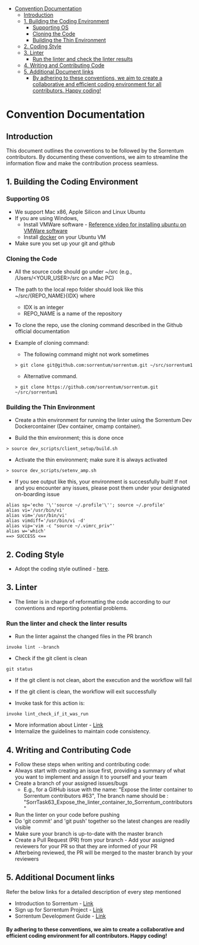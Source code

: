 

<!-- toc -->

- [Convention Documentation](#convention-documentation)
  * [Introduction](#introduction)
  * [1. Building the Coding Environment](#1-building-the-coding-environment)
    + [Supporting OS](#supporting-os)
    + [Cloning the Code](#cloning-the-code)
    + [Building the Thin Environment](#building-the-thin-environment)
  * [2. Coding Style](#2-coding-style)
  * [3. Linter](#3-linter)
    + [Run the linter and check the linter results](#run-the-linter-and-check-the-linter-results)
  * [4. Writing and Contributing Code](#4-writing-and-contributing-code)
  * [5. Additional Document links](#5-additional-document-links)
      - [By adhering to these conventions, we aim to create a collaborative and efficient coding environment for all contributors. Happy coding!](#by-adhering-to-these-conventions-we-aim-to-create-a-collaborative-and-efficient-coding-environment-for-all-contributors-happy-coding)

<!-- tocstop -->

# Convention Documentation

## Introduction

This document outlines the conventions to be followed by the Sorrentum
contributors. By documenting these conventions, we aim to streamline the
information flow and make the contribution process seamless.

## 1. Building the Coding Environment

### Supporting OS

- We support Mac x86, Apple Silicon and Linux Ubuntu
- If you are using Windows,
  - Install VMWare software -
    [Reference video for installing ubuntu on VMWare software ](https://youtu.be/NhlhJFKmzpk?si=4MMOYzLnhyP4eSj2)
  - Install
    [docker](https://docs.docker.com/engine/install/ubuntu/#install-using-the-repository)
    on your Ubuntu VM
- Make sure you set up your git and github

### Cloning the Code

- All the source code should go under ~/src (e.g., /Users/<YOUR_USER>/src on a
  Mac PC)
- The path to the local repo folder should look like this ~/src/{REPO_NAME}{IDX}
  where
  - IDX is an integer
  - REPO_NAME is a name of the repository

- To clone the repo, use the cloning command described in the Github official
  documentation

- Example of cloning command:
  - The following command might not work sometimes
  ```
  > git clone git@github.com:sorrentum/sorrentum.git ~/src/sorrentum1
  ```
  - Alternative command.
  ```
  > git clone https://github.com/sorrentum/sorrentum.git ~/src/sorrentum1
  ```

### Building the Thin Environment

- Create a thin environment for running the linter using the Sorrentum Dev
  Dockercontainer (Dev container, cmamp container).

- Build the thin environment; this is done once
```
> source dev_scripts/client_setup/build.sh
```

- Activate the thin environment; make sure it is always activated
```
> source dev_scripts/setenv_amp.sh
```

- If you see output like this, your environment is successfully built! If not
  and you encounter any issues, please post them under your designated
  on-boarding issue
```
alias sp='echo '\''source ~/.profile'\''; source ~/.profile'
alias vi='/usr/bin/vi'
alias vim='/usr/bin/vi'
alias vimdiff='/usr/bin/vi -d'
alias vip='vim -c "source ~/.vimrc_priv"'
alias w='which'
==> SUCCESS <==
```

## 2. Coding Style

- Adopt the coding style outlined -
  [here](https://github.com/sorrentum/sorrentum/blob/master/docs/coding/all.coding_style.how_to_guide.md).

## 3. Linter

- The linter is in charge of reformatting the code according to our conventions
  and reporting potential problems.

### Run the linter and check the linter results

- Run the linter against the changed files in the PR branch
```
invoke lint --branch
```

- Check if the git client is clean
```
git status
```

- If the git client is not clean, abort the execution and the workflow will fail
- If the git client is clean, the workflow will exit successfully

- Invoke task for this action is:
```
invoke lint_check_if_it_was_run
```

- More information about Linter -
  [Link](https://github.com/sorrentum/sorrentum/blob/master/docs/infra/linter_gh_workflow.explanation.md)
- Internalize the guidelines to maintain code consistency.

## 4. Writing and Contributing Code

- Follow these steps when writing and contributing code:
- Always start with creating an issue first, providing a summary of what you
  want to implement and assign it to yourself and your team
- Create a branch of your assigned issues/bugs
  - E.g., for a GitHub issue with the name: "Expose the linter container to
    Sorrentum contributors #63", The branch name should be :
    "SorrTask63_Expose_the_linter_container_to_Sorrentum_contributors"
- Run the linter on your code before pushing
- Do 'git commit' and 'git push' together so the latest changes are readily
  visible
- Make sure your branch is up-to-date with the master branch
- Create a Pull Request (PR) from your branch - Add your assigned reviewers for
  your PR so that they are informed of your PR
- Afterbeing reviewed, the PR will be merged to the master branch by your
  reviewers

## 5. Additional Document links

Refer the below links for a detailed description of every step mentioned

- Introduction to Sorrentum -
  [Link](https://github.com/sorrentum/sorrentum/blob/master/docs/onboarding/all.sorrentum_intro.reference.md)
- Sign up for Sorrentum Project -
  [Link](https://github.com/sorrentum/sorrentum/blob/master/docs/onboarding/all.sign_up_for_sorrentum.how_to_guide.md)
- Sorrentum Development Guide -
  [Link](https://github.com/sorrentum/sorrentum/blob/master/docs/work_tools/all.sorrentum_development.how_to_guide.md)

#### By adhering to these conventions, we aim to create a collaborative and efficient coding environment for all contributors. Happy coding!
